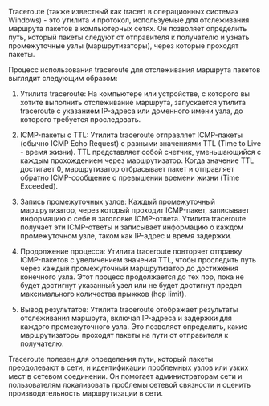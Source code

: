 Traceroute (также известный как tracert в операционных системах Windows) - это утилита и протокол, используемые для отслеживания маршрута пакетов в компьютерных сетях. Он позволяет определить путь, который пакеты следуют от отправителя к получателю и узнать промежуточные узлы (маршрутизаторы), через которые проходят пакеты.

Процесс использования traceroute для отслеживания маршрута пакетов выглядит следующим образом:

1. Утилита traceroute: На компьютере или устройстве, с которого вы хотите выполнить отслеживание маршрута, запускается утилита traceroute с указанием IP-адреса или доменного имени узла, до которого требуется проследовать.

2. ICMP-пакеты с TTL: Утилита traceroute отправляет ICMP-пакеты (обычно ICMP Echo Request) с разными значениями TTL (Time to Live - время жизни). TTL представляет собой счетчик, уменьшающийся с каждым прохождением через маршрутизатор. Когда значение TTL достигает 0, маршрутизатор отбрасывает пакет и отправляет обратно ICMP-сообщение о превышении времени жизни (Time Exceeded).

3. Запись промежуточных узлов: Каждый промежуточный маршрутизатор, через который проходит ICMP-пакет, записывает информацию о себе в заголовке ICMP-ответа. Утилита traceroute получает эти ICMP-ответы и записывает информацию о каждом промежуточном узле, таком как IP-адрес и время задержки.

4. Продолжение процесса: Утилита traceroute повторяет отправку ICMP-пакетов с увеличением значения TTL, чтобы проследить путь через каждый промежуточный маршрутизатор до достижения конечного узла. Этот процесс продолжается до тех пор, пока не будет достигнут указанный узел или не будет достигнут предел максимального количества прыжков (hop limit).

5. Вывод результатов: Утилита traceroute отображает результаты отслеживания маршрута, включая IP-адреса и задержки для каждого промежуточного узла. Это позволяет определить, какие маршрутизаторы проходят пакеты на пути от отправителя к получателю.

Traceroute полезен для определения пути, который пакеты преодолевают в сети, и идентификации проблемных узлов или узких мест в сетевом соединении. Он помогает администраторам сети и пользователям локализовать проблемы сетевой связности и оценить производительность маршрутизации в сети.